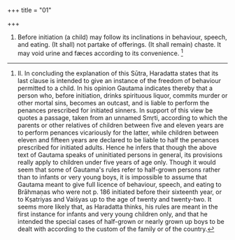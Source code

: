 +++
title = "01"

+++
1. Before initiation (a child) may follow its inclinations in behaviour, speech, and eating. (It shall) not partake of offerings. (It shall remain) chaste. It may void urine and fæces according to its convenience. [^1] 


[^1]:  II. In concluding the explanation of this Sūtra, Haradatta states that its last clause is intended to give an instance of the freedom of behaviour permitted to a child. In his opinion Gautama indicates thereby that a person who, before initiation, drinks spirituous liquor, commits murder or other mortal sins, becomes an outcast, and is liable to perform the penances prescribed for initiated sinners. In support of this view be quotes a passage, taken from an unnamed Smṛti, according to which the parents or other relatives of children between five and eleven years are to perform penances vicariously for the latter, while children between eleven and fifteen years are declared to be liable to half the penances prescribed for initiated adults. Hence he infers that though the above text of Gautama speaks of uninitiated persons in general, its provisions really apply to children under five years of age only. Though it would seem that some of Gautama's rules refer to half-grown persons rather than to infants or very young boys, it is impossible to assume that Gautama meant to give full licence of behaviour, speech, and eating to Brāhmaṇas who were not p. 186 initiated before their sixteenth year, or to Kṣatriyas and Vaiśyas up to the age of twenty and twenty-two. It seems more likely that, as Haradatta thinks, his rules are meant in the first instance for infants and very young children only, and that he intended the special cases of half-grown or nearly grown up boys to be dealt with according to the custom of the family or of the country.
